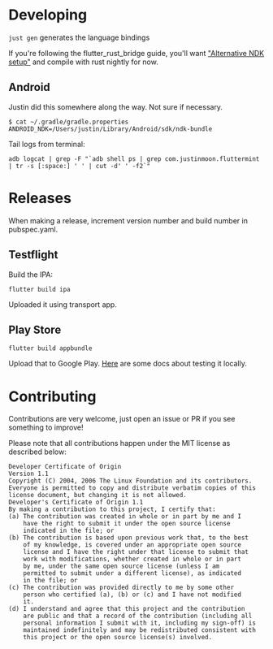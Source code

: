# Developing

`just gen` generates the language bindings

If you're following the flutter_rust_bridge guide, you'll want ["Alternative NDK setup"](http://cjycode.com/flutter_rust_bridge/template/setup_android.html?highlight=ndk#alternative-ndk-setup) and compile with rust nightly for now.

## Android

Justin did this somewhere along the way. Not sure if necessary.

```
$ cat ~/.gradle/gradle.properties
ANDROID_NDK=/Users/justin/Library/Android/sdk/ndk-bundle
```

Tail logs from terminal:

```
adb logcat | grep -F "`adb shell ps | grep com.justinmoon.fluttermint  | tr -s [:space:] ' ' | cut -d' ' -f2`"
```

# Releases

When making a release, increment version number and build number in pubspec.yaml.

## Testflight

Build the IPA:

```
flutter build ipa
```

Uploaded it using transport app.

## Play Store


```
flutter build appbundle
```

Upload that to Google Play. [Here](https://docs.flutter.dev/deployment/android#offline-using-the-bundle-tool) are some docs about testing it locally.

# Contributing

Contributions are very welcome, just open an issue or PR if you see something to improve!

Please note that all contributions happen under the MIT license as described below:

```
Developer Certificate of Origin
Version 1.1
Copyright (C) 2004, 2006 The Linux Foundation and its contributors.
Everyone is permitted to copy and distribute verbatim copies of this
license document, but changing it is not allowed.
Developer's Certificate of Origin 1.1
By making a contribution to this project, I certify that:
(a) The contribution was created in whole or in part by me and I
    have the right to submit it under the open source license
    indicated in the file; or
(b) The contribution is based upon previous work that, to the best
    of my knowledge, is covered under an appropriate open source
    license and I have the right under that license to submit that
    work with modifications, whether created in whole or in part
    by me, under the same open source license (unless I am
    permitted to submit under a different license), as indicated
    in the file; or
(c) The contribution was provided directly to me by some other
    person who certified (a), (b) or (c) and I have not modified
    it.
(d) I understand and agree that this project and the contribution
    are public and that a record of the contribution (including all
    personal information I submit with it, including my sign-off) is
    maintained indefinitely and may be redistributed consistent with
    this project or the open source license(s) involved.
```